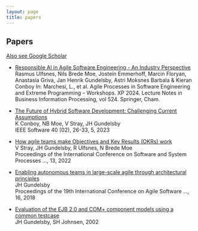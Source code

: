 ```yaml
---
layout: page
title: papers
---
```

## Papers

[Also see Google Scholar](https://scholar.google.com/citations?user=4bw3LsEAAAAJ)

- [Responsible AI in Agile Software Engineering - An Industry Perspective](https://link.springer.com/chapter/10.1007/978-3-031-72781-8_4)
  Rasmus Ulfsnes, Nils Brede Moe, Jostein Emmerhoff, Marcin Floryan, Anastasia Griva, Jan Henrik Gundelsby, Astri Moksnes Barbala & Kieran Conboy 
  In: Marchesi, L., et al. Agile Processes in Software Engineering and Extreme Programming – Workshops. XP 2024. Lecture Notes in Business Information Processing, vol 524. Springer, Cham.

- [The Future of Hybrid Software Development: Challenging Current Assumptions](https://ieeexplore.ieee.org/iel7/52/10043596/10043613.pdf)  
  K Conboy, NB Moe, V Stray, JH Gundelsby  
  IEEE Software 40 (02), 26-33, 5, 2023

- [How agile teams make Objectives and Key Results (OKRs) work](https://dl.acm.org/doi/pdf/10.1145/3529320.3529332)  
  V Stray, JH Gundelsby, R Ulfsnes, N Brede Moe  
  Proceedings of the International Conference on Software and System Processes …, 13, 2022

- [Enabling autonomous teams in large-scale agile through architectural principles](https://sintef.brage.unit.no/sintef-xmlui/bitstream/handle/11250/2996878/Gundelsby_2018_Enabling_autonomous_teams_AAM.pdf?sequence=1)  
  JH Gundelsby  
  Proceedings of the 19th International Conference on Agile Software …, 16, 2018

- [Evaluation of the EJB 2.0 and COM+ component models using a common testcase](https://www.duo.uio.no/bitstream/handle/10852/9339/1/ejbvscomplus.pdf)  
  JH Gundelsby, SH Johnsen, 2002
